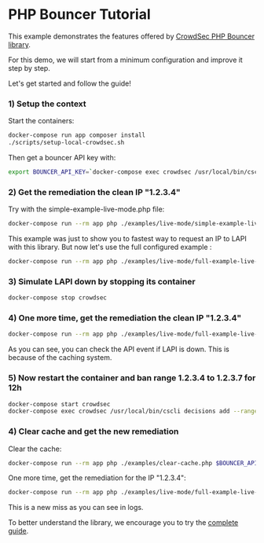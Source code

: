 # PHP Bouncer Tutorial

This example demonstrates the features offered by [CrowdSec PHP Bouncer library](https://github.com/crowdsecurity/php-cs-bouncer).

For this demo, we will start from a minimum configuration and improve it step by step.

Let's get started and follow the guide!

### 1) Setup the context

Start the containers:

```bash
docker-compose run app composer install
./scripts/setup-local-crowdsec.sh
```

Then get a bouncer API key with:

```bash
export BOUNCER_API_KEY=`docker-compose exec crowdsec /usr/local/bin/cscli bouncers add example-bouncer-php-library -o raw`
```

### 2) Get the remediation the clean IP "1.2.3.4"

Try with the simple-example-live-mode.php file:

```bash
docker-compose run --rm app php ./examples/live-mode/simple-example-live-mode.php $BOUNCER_API_KEY 1.2.3.4 http://crowdsec:8080
```

This example was just to show you to fastest way to request an IP to LAPI with this library. But now let's use the full configured example :

```bash
docker-compose run --rm app php ./examples/live-mode/full-example-live-mode.php $BOUNCER_API_KEY 1.2.3.4 http://crowdsec:8080
```

### 3) Simulate LAPI down by stopping its container

```bash
docker-compose stop crowdsec
```

### 4) One more time, get the remediation the clean IP "1.2.3.4"

```bash
docker-compose run --rm app php ./examples/live-mode/full-example-live-mode.php $BOUNCER_API_KEY 1.2.3.4 http://crowdsec:8080
```

As you can see, you can check the API event if LAPI is down. This is because of the caching system.

### 5) Now restart the container and ban range 1.2.3.4 to 1.2.3.7 for 12h

```bash
docker-compose start crowdsec
docker-compose exec crowdsec /usr/local/bin/cscli decisions add --range 1.2.3.4/30 --duration 12h --type ban -o json
```

### 4) Clear cache and get the new remediation

Clear the cache:

```bash
docker-compose run --rm app php ./examples/clear-cache.php $BOUNCER_API_KEY
```

One more time, get the remediation for the IP "1.2.3.4":

```bash
docker-compose run --rm app php ./examples/live-mode/full-example-live-mode.php $BOUNCER_API_KEY 1.2.3.4 http://crowdsec:8080
```

This is a new miss as you can see in logs.

To better understand the library, we encourage you to try the [complete guide](https://github.com/crowdsecurity/php-cs-bouncer/blob/main/docs/complete-guide.md).